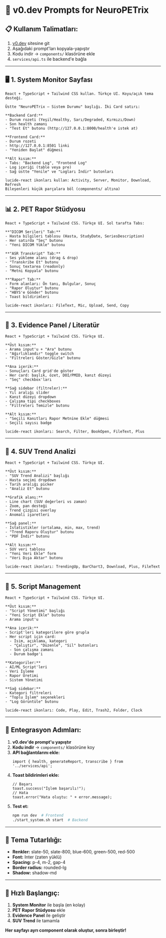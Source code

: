# 🚀 v0.dev Prompts for NeuroPETrix

## 📋 **Kullanım Talimatları:**
1. [v0.dev](https://v0.dev) sitesine git
2. Aşağıdaki prompt'ları kopyala-yapıştır
3. Kodu indir → `components/` klasörüne ekle
4. `services/api.ts` ile backend'e bağla

---

## 🖥️ **1. System Monitor Sayfası**

```
React + TypeScript + Tailwind CSS kullan. Türkçe UI. Koyu/açık tema desteği. 

Üstte "NeuroPETrix — Sistem Durumu" başlığı. İki Card satırı:

**Backend Card:**
- Durum rozeti (Yeşil/Healthy, Sarı/Degraded, Kırmızı/Down)
- Son health zamanı
- "Test Et" butonu (http://127.0.0.1:8000/health'e istek at)

**Frontend Card:**
- Durum rozeti
- http://127.0.0.1:8501 linki
- "Yeniden Başlat" düğmesi

**Alt kısım:**
- Tabs: "Backend Log", "Frontend Log" 
- Log içeriği (table veya pre)
- Sağ üstte "Yenile" ve "Logları İndir" butonları

lucide-react ikonları kullan: Activity, Server, Monitor, Download, Refresh
Bileşenleri küçük parçalara böl (components/ altına)
```

---

## 📊 **2. PET Rapor Stüdyosu**

```
React + TypeScript + Tailwind CSS. Türkçe UI. Sol tarafta Tabs:

**"DICOM Serileri" Tab:**
- Hasta bilgileri tablosu (Hasta, StudyDate, SeriesDescription)
- Her satırda "Seç" butonu
- "Yeni DICOM Yükle" butonu

**"ASR Transkript" Tab:**
- Ses yükleme alanı (drag & drop)
- "Transkribe Et" butonu
- Sonuç textarea (readonly)
- "Metni Kopyala" butonu

**"Rapor" Tab:**
- Form alanları: Ön tanı, Bulgular, Sonuç
- "Rapor Oluştur" butonu
- "HBYS'e Gönder" butonu
- Toast bildirimleri

lucide-react ikonları: FileText, Mic, Upload, Send, Copy
```

---

## 🔬 **3. Evidence Panel / Literatür**

```
React + TypeScript + Tailwind CSS. Türkçe UI.

**Üst kısım:**
- Arama input'u + "Ara" butonu
- "Ağırlıklandır" toggle switch
- "Filtreleri Göster/Gizle" butonu

**Ana içerik:**
- Sonuçları Card grid'de göster
- Her card: başlık, özet, DOI/PMID, kanıt düzeyi
- "Seç" checkbox'ları

**Sağ sidebar (filtreler):**
- Yıl aralığı slider
- Kanıt düzeyi dropdown
- Çalışma tipi checkboxes
- "Filtreleri Temizle" butonu

**Alt kısım:**
- "Seçili Kanıtları Rapor Metnine Ekle" düğmesi
- Seçili sayısı badge

lucide-react ikonları: Search, Filter, BookOpen, FileText, Plus
```

---

## 🎨 **4. SUV Trend Analizi**

```
React + TypeScript + Tailwind CSS. Türkçe UI.

**Üst kısım:**
- "SUV Trend Analizi" başlığı
- Hasta seçimi dropdown
- Tarih aralığı picker
- "Analiz Et" butonu

**Grafik alanı:**
- Line chart (SUV değerleri vs zaman)
- Zoom, pan desteği
- Trend çizgisi overlay
- Anomali işaretleri

**Sağ panel:**
- İstatistikler (ortalama, min, max, trend)
- "Trend Raporu Oluştur" butonu
- "PDF İndir" butonu

**Alt kısım:**
- SUV veri tablosu
- "Yeni Veri Ekle" form
- "Veri Dışa Aktar" butonu

lucide-react ikonları: TrendingUp, BarChart3, Download, Plus, FileText
```

---

## 🔧 **5. Script Management**

```
React + TypeScript + Tailwind CSS. Türkçe UI.

**Üst kısım:**
- "Script Yönetimi" başlığı
- "Yeni Script Ekle" butonu
- Arama input'u

**Ana içerik:**
- Script'leri kategorilere göre grupla
- Her script için card:
  - İsim, açıklama, kategori
  - "Çalıştır", "Düzenle", "Sil" butonları
  - Son çalışma zamanı
  - Durum badge'i

**Kategoriler:**
- AI/ML Script'leri
- Veri İşleme
- Rapor Üretimi
- Sistem Yönetimi

**Sağ sidebar:**
- Kategori filtreleri
- "Toplu İşlem" seçenekleri
- "Log Görüntüle" butonu

lucide-react ikonları: Code, Play, Edit, Trash2, Folder, Clock
```

---

## 🎯 **Entegrasyon Adımları:**

1. **v0.dev'de prompt'u yapıştır**
2. **Kodu indir** → `components/` klasörüne koy
3. **API bağlantılarını ekle:**
   ```tsx
   import { health, generateReport, transcribe } from '../services/api';
   ```
4. **Toast bildirimleri ekle:**
   ```tsx
   // Başarı
   toast.success("İşlem başarılı!");
   // Hata
   toast.error("Hata oluştu: " + error.message);
   ```
5. **Test et:**
   ```bash
   npm run dev  # Frontend
   ./start_system.sh start  # Backend
   ```

---

## 🎨 **Tema Tutarlılığı:**

- **Renkler:** slate-50, slate-800, blue-600, green-500, red-500
- **Font:** Inter (zaten yüklü)
- **Spacing:** p-4, m-2, gap-4
- **Border radius:** rounded-lg
- **Shadow:** shadow-md

---

## 🚀 **Hızlı Başlangıç:**

1. **System Monitor** ile başla (en kolay)
2. **PET Rapor Stüdyosu** ekle
3. **Evidence Panel** ile geliştir
4. **SUV Trend** ile tamamla

**Her sayfayı ayrı component olarak oluştur, sonra birleştir!**















